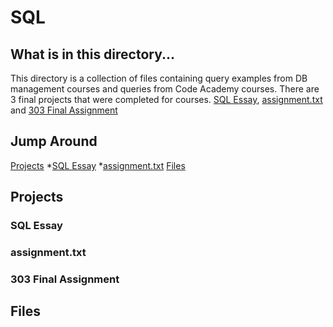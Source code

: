 # SQL

## What is in this directory... 

This directory is a collection of files containing query examples from DB management courses and queries from Code Academy courses. There are 3 final projects that were completed for courses. [SQL Essay](https://github.com/coxner/SQL/blob/master/SQL%20Essay.pdf), [assignment.txt](https://github.com/coxner/SQL/blob/master/assignment.txt) and [303 Final Assignment](https://github.com/coxner/SQL/tree/master/303%20Final%20Assignment)

## Jump Around
[Projects](#Projects)
*[SQL Essay](#SQL-Essay)
*[assignment.txt](#assignment.txt)
[Files](#Files)




## Projects

### SQL Essay

### assignment.txt

### 303 Final Assignment


## Files
